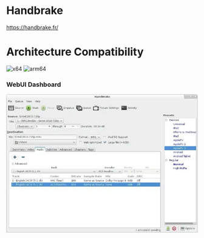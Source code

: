 # Handbrake

<https://handbrake.fr/>

# Architecture Compatibility

![x64](https://img.shields.io/docker/v/jlesage/handbrake/latest?arch=amd64&label=x64) ![arm64](https://img.shields.io/docker/v/jlesage/handbrake/latest?arch=arm64&label=arm64)

### WebUI Dashboard

![Handbrake UI](../../resources/screenshots/handbrake.webp)
